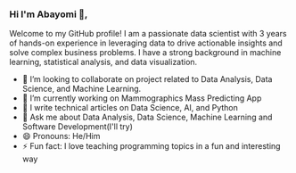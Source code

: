 ### Hi I'm Abayomi 👋,
Welcome to my GitHub profile! I am a passionate data scientist with 3 years of hands-on experience in leveraging data to drive actionable insights and solve complex business problems. I have a strong background in machine learning, statistical analysis, and data visualization.
- 👯 I’m looking to collaborate on project related to Data Analysis, Data Science, and Machine Learning.
- 🔭 I’m currently working on Mammographics Mass Predicting App
- 🌱 I write technical articles on Data Science, AI, and Python
- 💬 Ask me about Data Analysis, Data Science, Machine Learning and Software Development(I'll try)
- 😄 Pronouns: He/Him
- ⚡ Fun fact: I love teaching programming topics in a fun and interesting way 

